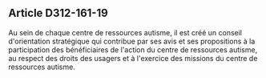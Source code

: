 ## Article D312-161-19

Au sein de chaque centre de ressources autisme, il est créé un conseil d'orientation stratégique qui contribue
par ses avis et ses propositions à la participation des bénéficiaires de l'action du centre de ressources autisme,
au respect des droits des usagers et à l'exercice des missions du centre de ressources autisme.

